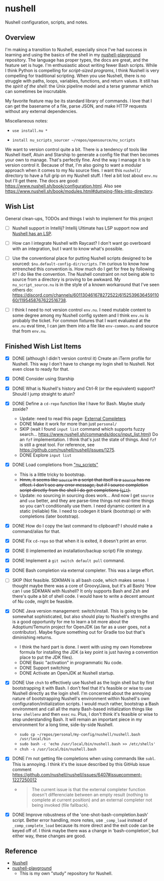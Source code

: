 # nushell

Nushell configuration, scripts, and notes.


## Overview

I'm making a transition to Nushell, especially since I've had success in learning and using the basics of the shell in
my [nushell-playground](https://github.com/dgroomes/nushell-playground) repository. The language has proper types, the
docs are great, and the feature set is huge. I'm enthusiastic about writing fewer Bash scripts. While I think Python is
compelling for *script-sized programs*, I think Nushell is very compelling for traditional scripting. When you use
Nushell, there is no struggle with paths, loops, variables, functions, and return values. It still has the *spirit of the
shell*: the Unix pipeline model and a terse grammar which can sometimes be inscrutable.

My favorite feature may be its standard library of commands. I love that I can get the basename of a file, parse JSON,
and make HTTP requests without any external dependencies.

Miscellaneous notes:

* ```text
  use install.nu *
  ```
* ```text
  install nu_scripts_sourcer ~/repos/opensource/nu_scripts
  ```

We want to version control quite a bit. There is a tendency of tools like Nushell itself, Atuin and Starship to generate
a config file that then becomes your own to manage. That's perfectly fine. And the way I manage it is to version control
it. Because of that, I'm also going to want a modular approach when it comes to my Nu source files. I want this `nushell/`
directory to have a full grip on my Nushell stuff. I feel a bit lost about `env.nu` but I'll get there. The docs are
good: <https://www.nushell.sh/book/configuration.html>. Also see <https://www.nushell.sh/book/modules.html#dumping-files-into-directory>.


## Wish List

General clean-ups, TODOs and things I wish to implement for this project

* [ ] Nushell support in Intellij? Intellij Ultimate has LSP support now and [Nushell has an LSP](https://github.com/nushell/nushell/tree/main/crates/nu-lsp).
* [ ] How can I integrate Nushell with Raycast? I don't want go overboard with an integration, but I want to know what's
  possible.
* [ ] Use the conventional place for putting Nushell scripts designed to be sourced: `$nu.default-config-dir/scripts`.
  I'm curious to know how entrenched this convention is. How much do I get for free by following it? I do like the
  convention. The Nushell constraint on not being able to source from a directory is proving to be awkward. My `nu_script_source.nu`
  is in the style of a known workaround that I've seen others do: <https://discord.com/channels/601130461678272522/615253963645911060/1195458767622516738>.
* [ ] I think I need to not version control `env.nu`. I need mutable content to some degree among my Nushell config
  system and I think `env.nu` is probably the ticket. For common fixtures that I want evaluated at the `env.nu` eval
  time, I can jam them into a file like `env-common.nu` and source that from `env.nu`.


## Finished Wish List Items

* [x] DONE (although I didn't version control it) Create an iTerm profile for Nushell. This way I don't have to change my login shell to Nushell. Not even close to
  ready for that.
* [x] DONE Consider using Starship
* [x] DONE What is Nushell's history and Ctrl-R (or the equivalent) support? Should I jump straight to atuin?
* [x] DONE Define a `cd-repo` function like I have for Bash. Maybe study zoxide?
   * Update: need to read this page: [External Completers](https://www.nushell.sh/cookbook/external_completers.html)
   * DONE Make it work for more than just `personal/`
   * SKIP (wait I found `input list` command which supports fuzzy search... <https://www.nushell.sh/commands/docs/input_list.html>) Do an `fzf` implementation. I think that's just the state of things. And `fzf` is still a great tool. For
     reference, see <https://github.com/nushell/nushell/issues/1275>.
   * DONE Explore `input list`
* [x] DONE Load completions from ["nu_scripts"](https://github.com/nushell/nu_scripts/tree/4eab7ea772f0a288c99a79947dd332efc1884315/custom-completions)
   * This is a little tricky to bootstrap.
   * ~~Hmm, it seems like `source` in a script that itself is a `source` has no effect. I don't see any error message, but
     if I source completion script directly from the shell I do get completions (`git`).~~
   * Update: no sourcing in sourcing does work... And now I get `source` and `use` better, and they are parse-time
     things not eval-time things so you can't conditionally use them. I need dynamic content in a static (reliable) file.
     I need to codegen it blank (bootstrap) or with completions (later bootstrap).
* [x] DONE How do I copy the last command to clipboard? I should make a command/alias for that.
* [x] DONE Fix `cd-repo` so that when it is exited, it doesn't print an error.
* [x] DONE (I implemented an installation/backup script) File strategy.
* [x] DONE Implement a `git switch default pull` command.
* [x] DONE Bash completion via external completer. This was a large effort.
* [ ] SKIP (Not feasible. SDKMAN is all bash code, which makes sense. I thought maybe there was a core of Groovy/Java, but it's all Bash) 'How can I use SDKMAN with Nushell? It only supports Bash and Zsh and there's quite a bit of shell code. I would have
  to write a decent amount of Nu code, might be feasible.
* [x] DONE Java version management: switch/install. This is going to be somewhat sophisticated, but also should play to Nushell's
  strengths and is a good opportunity for me to learn a bit more about the Adoptium/Temurin project for OpenJDK (as far as
  a user goes, not a contributor). Maybe figure something out for Gradle too but that's diminishing returns.
   * I think the hard part is done. I went with using my own Homebrew formula for installing the JDK (a key point is
     just having a convention place to put the JDK files).
   * DONE Basic "activation" in programmatic Nu code.
   * DONE Support switching
   * DONE Activate an OpenJDK at Nushell startup. 
* [x] DONE Use `chsh` to effectively use Nushell as the login shell but by first bootstrapping it with Bash. I don't feel
  that it's feasible or wise to use Nushell directly as the login shell. I'm concerned about the annoying nature of
  bootstrapping Nushell's environment within Nushell's own configuration/initialization scripts. I would much rather,
  bootstrap a Bash environment and call all the many Bash-based initialization things like `brew shellenv` and then `exec`
  `nu`. Plus, I don't think it's feasible or wise to stop understanding Bash. It will remain an important piece in my
  environment for a long time, side-by-side Nushell.
    * `sudo cp ~/repos/personal/my-config/nushell/nushell.bash /usr/local/bin`
    * `sudo bash -c 'echo /usr/local/bin/nushell.bash >> /etc/shells'`
    * `chsh -s /usr/local/bin/nushell.bash`
* [x] DONE I'm not getting file completions when using commands like `subl`. This is annoying. I think it's the issue
  described by this GitHub issue comment <https://github.com/nushell/nushell/issues/6407#issuecomment-1227250012>
  * > The current issue is that the external completer function doesn't differenciate between an empty result (nothing to complete at current position) and an external completer not being invoked (file fallback).
* [x] DONE Improve robustness of the 'one-shot-bash-completion.bash' script. Better error handling, more notes,
  use `_comp_load` instead of `_comp_complete_load` because its more direct and the exit code can be keyed off of. I
  think maybe there was a change in 'bash-completion', but either way, these changes are good.


## Reference

* [Nushell](https://www.nushell.sh)
* [nushell-playground](https://github.com/dgroomes/nushell-playground)
  * This is my own "study" repository for Nushell. 
